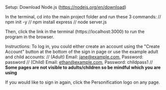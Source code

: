Setup:
Download Node.js (https://nodejs.org/en/download)

In the terminal, cd into the main project folder and run these 3 commands: //
npm init -y //
npm install express //
node server.js 

Then, click the link in the terminal (https://localhost:3000) to run the program in the browser.

Instructions:
To log in, you could either create an account using the "Create Account" button at the bottom of the sign in page or use the example adult and child accounts: //
(Adult) Email: jane@example.com, Password: password //
(Child) Email: ethan@example.com, Password: childpass1 //
**Some pages are not visible to adults/children so be mindful which you are using**

If you would like to sign in again, click the Personification logo on any page.
